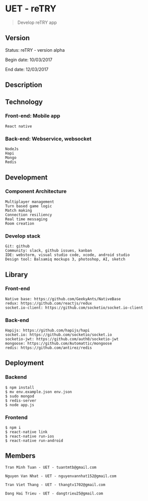 # UET - reTRY

> Develop reTRY app

## Version
Status: reTRY - version alpha

Begin date: 10/03/2017

End date: 12/03/2017

## Description


## Technology

### Front-end: Mobile app

    React native

### Back-end: Webservice, websocket

    NodeJs
    Hapi
    Mongo
    Redis

## Development

### Component Architecture

    Multiplayer management
    Turn based game logic
    Match making
    Connection resiliency
    Real time messaging
    Room creation

### Develop stack

    Git: github
    Community: slack, github issues, kanban
    IDE: webstorm, visual studio code, xcode, android studio
    Design tool: Balsamiq mockups 3, photoshop, AI, sketch


## Library

### Front-end

    Native base: https://github.com/GeekyAnts/NativeBase
    redux: https://github.com/reactjs/redux
    socket.io-client: https://github.com/socketio/socket.io-client

### Back-end

    Hapijs: https://github.com/hapijs/hapi
    socket.io: https://github.com/socketio/socket.io
    socketio-jwt: https://github.com/auth0/socketio-jwt
    mongoose: https://github.com/Automattic/mongoose
    redis: https://github.com/antirez/redis

## Deployment

### Backend

    $ npm install
    $ mv env.example.json env.json
    $ sudo mongod
    $ redis-server
    $ node app.js

### Frontend

    $ npm i
    $ react-native link
    $ react-native run-ios
    $ react-native run-android

## Members

    Tran Minh Tuan - UET - tuantmtb@gmail.com

    Nguyen Van Nhat - UET - nguyenvannhat152@gmail.com

    Tran Viet Thang - UET - thangtv1702@gmail.com

    Dang Hai Trieu - UET - dangtrieu25@gmail.com
